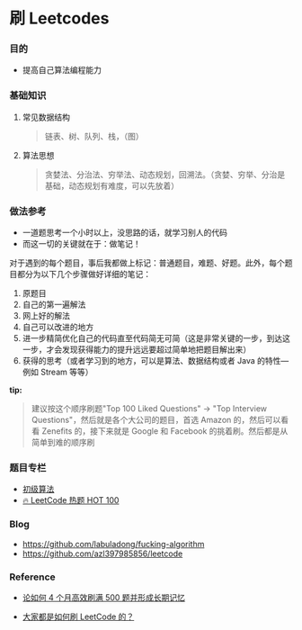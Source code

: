 # 刷 Leetcodes

### 目的

- 提高自己算法编程能力

### 基础知识

1. 常见数据结构

   > 链表、树、队列、栈，（图）

2. 算法思想

   > 贪婪法、分治法、穷举法、动态规划，回溯法。（贪婪、穷举、分治是基础，动态规划有难度，可以先放着）

### 做法参考

- 一道题思考一个小时以上，没思路的话，就学习别人的代码
- 而这一切的关键就在于：做笔记！

对于遇到的每个题目，事后我都做上标记：普通题目，难题、好题。此外，每个题目都分为以下几个步骤做好详细的笔记：

1. 原题目
2. 自己的第一遍解法
3. 网上好的解法
4. 自己可以改进的地方
5. 进一步精简优化自己的代码直至代码简无可简（这是非常关键的一步，到达这一步，才会发现获得能力的提升远远要超过简单地把题目解出来）
6. 获得的思考（或者学习到的地方，可以是算法、数据结构或者 Java 的特性—例如 Stream 等等）

**tip:**

> 建议按这个顺序刷题"Top 100 Liked Questions" -> "Top Interview Questions"，然后就是各个大公司的题目，首选 Amazon 的，然后可以看看 Zenefits 的，接下来就是 Google 和 Facebook 的挑着刷。然后都是从简单到难的顺序刷

### 题目专栏

- [初级算法](https://leetcode.cn/leetbook/detail/top-interview-questions-easy/)
- [🔥 LeetCode 热题 HOT 100](https://leetcode.cn/problem-list/2cktkvj/)

### Blog

- https://github.com/labuladong/fucking-algorithm
- https://github.com/azl397985856/leetcode

### Reference

- [论如何 4 个月高效刷满 500 题并形成长期记忆](https://leetcode.cn/circle/discuss/jq9Zke/)

- [大家都是如何刷 LeetCode 的？](https://www.zhihu.com/question/280279208)
